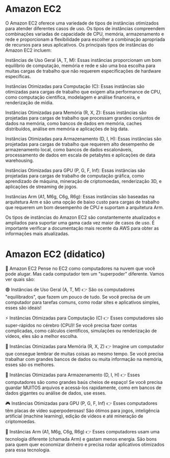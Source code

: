 # Amazon EC2


O Amazon EC2 oferece uma variedade de tipos de instâncias otimizados para atender diferentes casos de uso. Os tipos de instâncias compreendem combinações variadas de capacidade de CPU, memória, armazenamento e rede e proporcionam a flexibilidade para escolher a combinação apropriada de recursos para seus aplicativos. Os principais tipos de instâncias do Amazon EC2 incluem:



Instâncias de Uso Geral (A, T, M): Essas instâncias proporcionam um bom equilíbrio de computação, memória e rede e são uma boa escolha para muitas cargas de trabalho que não requerem especificações de hardware específicas.

Instâncias Otimizadas para Computação (C): Essas instâncias são otimizadas para cargas de trabalho que exigem alta performance de CPU, como computação científica, modelagem e análise financeira, e renderização de mídia.

Instâncias Otimizadas para Memória (R, X, Z): Essas instâncias são projetadas para cargas de trabalho que processam grandes conjuntos de dados na memória, como bancos de dados em memória, caches distribuídos, análise em memória e aplicações de big data.

Instâncias Otimizadas para Armazenamento (D, I, H): Essas instâncias são projetadas para cargas de trabalho que requerem alto desempenho de armazenamento local, como bancos de dados escalonáveis, processamento de dados em escala de petabytes e aplicações de data warehousing.

Instâncias Otimizadas para GPU (P, G, F, Inf): Essas instâncias são projetadas para cargas de trabalho de computação gráfica, como aprendizado de máquina, mineração de criptomoedas, renderização 3D, e aplicações de streaming de jogos.

Instâncias Arm (A1, M6g, C6g, R6g): Essas instâncias são baseadas na arquitetura Arm e são uma opção de baixo custo para cargas de trabalho que requerem um bom desempenho de CPU e suportam a arquitetura Arm.

Os tipos de instâncias do Amazon EC2 são constantemente atualizados e ampliados para suportar uma gama cada vez maior de casos de uso. É importante verificar a documentação mais recente da AWS para obter as informações mais atualizadas.

# Amazon EC2 (didatico)
📌 Amazon EC2
Pense no EC2 como computadores na nuvem que você pode alugar. Mas cada computador tem um "superpoder" diferente. Vamos ver quais são:

🟢 Instâncias de Uso Geral (A, T, M)
👉 São os computadores "equilibrados", que fazem um pouco de tudo. Se você precisa de um computador para tarefas comuns, como rodar sites e aplicativos simples, esses são ideais!

⚡ Instâncias Otimizadas para Computação (C)
👉 Esses computadores são super-rápidos no cérebro (CPU)! Se você precisa fazer contas complicadas, como cálculos científicos, simulações ou renderização de vídeos, eles são a melhor escolha.

🧠 Instâncias Otimizadas para Memória (R, X, Z)
👉 Imagine um computador que consegue lembrar de muitas coisas ao mesmo tempo. Se você precisa trabalhar com grandes bancos de dados ou muita informação na memória, esses são os melhores.

💾 Instâncias Otimizadas para Armazenamento (D, I, H)
👉 Esses computadores são como grandes baús cheios de espaço! Se você precisa guardar MUITOS arquivos e acessá-los rapidamente, como em bancos de dados gigantes ou análise de dados, use esses.

🎮 Instâncias Otimizadas para GPU (P, G, F, Inf)
👉 Esses computadores têm placas de vídeo superpoderosas! São ótimos para jogos, inteligência artificial (machine learning), edição de vídeos e até mineração de criptomoedas.

🔵 Instâncias Arm (A1, M6g, C6g, R6g)
👉 Esses computadores usam uma tecnologia diferente (chamada Arm) e gastam menos energia. São bons para quem quer economizar dinheiro e precisa rodar aplicativos otimizados para essa tecnologia.